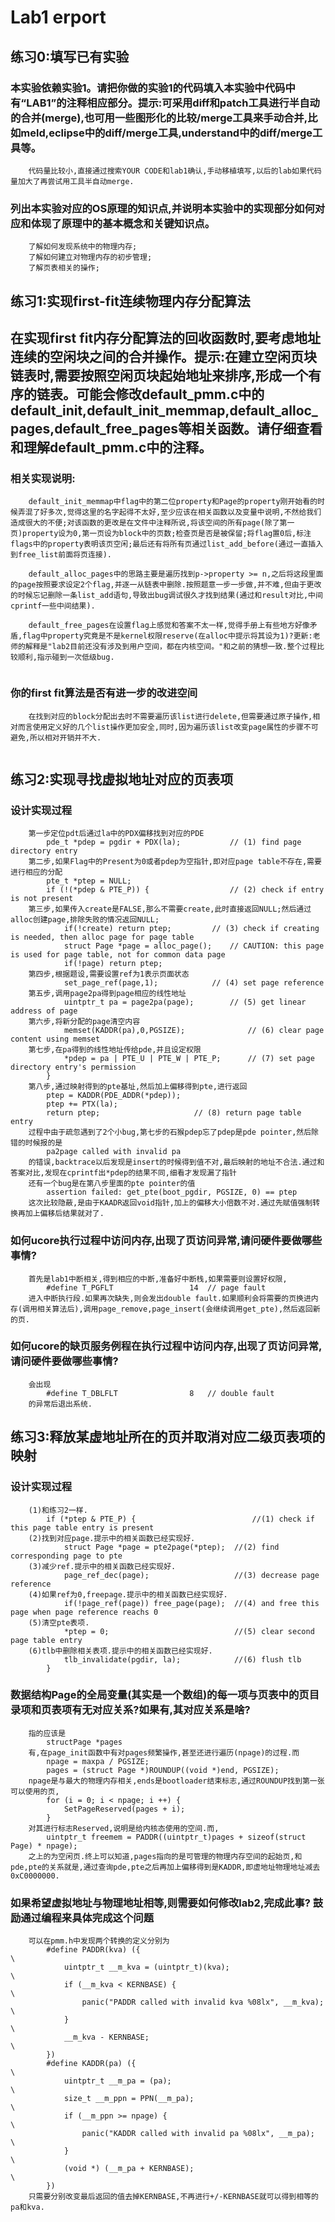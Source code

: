 # Lab1 erport

## 练习0:填写已有实验

### 本实验依赖实验1。请把你做的实验1的代码填入本实验中代码中有“LAB1”的注释相应部分。提示:可采用diff和patch工具进行半自动的合并(merge),也可用一些图形化的比较/merge工具来手动合并,比如meld,eclipse中的diff/merge工具,understand中的diff/merge工具等。
```
	代码量比较小,直接通过搜索YOUR CODE和lab1确认,手动移植填写,以后的lab如果代码量加大了再尝试用工具半自动merge.
```

### 列出本实验对应的OS原理的知识点,并说明本实验中的实现部分如何对应和体现了原理中的基本概念和关键知识点。
```
	了解如何发现系统中的物理内存;
	了解如何建立对物理内存的初步管理;
	了解页表相关的操作;
```

## 练习1:实现first-fit连续物理内存分配算法
## 在实现first fit内存分配算法的回收函数时,要考虑地址连续的空闲块之间的合并操作。提示:在建立空闲页块链表时,需要按照空闲页块起始地址来排序,形成一个有序的链表。可能会修改default_pmm.c中的default_init,default_init_memmap,default_alloc_pages,default_free_pages等相关函数。请仔细查看和理解default_pmm.c中的注释。

### 相关实现说明:
```
	default_init_memmap中flag中的第二位property和Page的property刚开始看的时候弄混了好多次,觉得这里的名字起得不太好,至少应该在相关函数以及变量中说明,不然给我们造成很大的不便;对该函数的更改是在文件中注释所说,将该空间的所有page(除了第一页)property设为0,第一页设为block中的页数;检查页是否是被保留;将flag置0后,标注flags中的property表明该页空闲;最后还有将所有页通过list_add_before(通过一直插入到free_list前面将页连接).

	default_alloc_pages中的思路主要是遍历找到p->property >= n,之后将这段里面的page按照要求设定2个flag,并逐一从链表中删除.按照题意一步一步做,并不难,但由于更改的时候忘记删除一条list_add语句,导致出bug调试很久才找到结果(通过和result对比,中间cprintf一些中间结果).
	
	default_free_pages在设置flag上感觉和答案不太一样,觉得手册上有些地方好像矛盾,flag中property究竟是不是kernel权限reserve(在alloc中提示将其设为1)?更新:老师的解释是"lab2目前还没有涉及到用户空间，都在内核空间。"和之前的猜想一致.整个过程比较顺利,指示碰到一次低级bug.
	
```
### 你的first fit算法是否有进一步的改进空间
```
	在找到对应的block分配出去时不需要遍历该list进行delete,但需要通过原子操作,相对而言使用定义好的几个list操作更加安全,同时,因为遍历该list改变page属性的步骤不可避免,所以相对开销并不大.
	
```

## 练习2:实现寻找虚拟地址对应的页表项

### 设计实现过程
```
	第一步定位pdt后通过la中的PDX偏移找到对应的PDE	
		pde_t *pdep = pgdir + PDX(la);  		 // (1) find page directory entry
	第二步,如果Flag中的Present为0或者pdep为空指针,即对应page table不存在,需要进行相应的分配
		pte_t *ptep = NULL;
		if (!(*pdep & PTE_P)) {         		 // (2) check if entry is not present
	第三步,如果传入create是FALSE,那么不需要create,此时直接返回NULL;然后通过alloc创建page,排除失败的情况返回NULL;	
			if(!create)	return ptep;		 // (3) check if creating is needed, then alloc page for page table
			struct Page *page = alloc_page();	 // CAUTION: this page is used for page table, not for common data page	
			if(!page) return ptep;
	第四步,根据题设,需要设置ref为1表示页面状态
			set_page_ref(page,1);			 // (4) set page reference
	第五步,调用page2pa得到page相应的线性地址
			uintptr_t pa = page2pa(page);		 // (5) get linear address of page
	第六步,将新分配的page清空内容
			memset(KADDR(pa),0,PGSIZE);              // (6) clear page content using memset
	第七步,在pa得到的线性地址传给pde,并且设定权限
			*pdep = pa | PTE_U | PTE_W | PTE_P;  	 // (7) set page directory entry's permission
		}
	第八步,通过映射得到的pte基址,然后加上偏移得到pte,进行返回
		ptep = KADDR(PDE_ADDR(*pdep));
		ptep += PTX(la);
		return ptep;					 // (8) return page table entry
	过程中由于疏忽遇到了2个小bug,第七步的石猴pdep忘了pdep是pde pointer,然后除错的时候报的是
		pa2page called with invalid pa
	的错误,backtrace以后发现是insert的时候得到值不对,最后映射的地址不合法.通过和答案对比,发现在cprintf出*pdep的结果不同,细看才发现漏了指针
	还有一个bug是在第八步里面的pte pointer的值
		assertion failed: get_pte(boot_pgdir, PGSIZE, 0) == ptep
	这次比较隐蔽,是由于KAADR返回void指针,加上的偏移大小倍数不对.通过先赋值强制转换再加上偏移后结果就对了.
```	
### 如何ucore执行过程中访问内存,出现了页访问异常,请问硬件要做哪些事情?
```
	首先是lab1中断相关,得到相应的中断,准备好中断栈,如果需要则设置好权限,
		#define T_PGFLT                 14  // page fault
	进入中断执行段.如果再次缺失,则会发出double fault.如果顺利会将需要的页换进内存(调用相关算法后),调用page_remove,page_insert(会继续调用get_pte),然后返回新的页.
```
### 如何ucore的缺页服务例程在执行过程中访问内存,出现了页访问异常,请问硬件要做哪些事情?
```
	会出现
		#define T_DBLFLT                8   // double fault
	的异常后退出系统.
```
## 练习3:释放某虚地址所在的页并取消对应二级页表项的映射

### 设计实现过程
```
	(1)和练习2一样.
		if (*ptep & PTE_P) {                          //(1) check if this page table entry is present
	(2)找到对应page.提示中的相关函数已经实现好.
			struct Page *page = pte2page(*ptep);  //(2) find corresponding page to pte
	(3)减少ref.提示中的相关函数已经实现好.
			page_ref_dec(page);                   //(3) decrease page reference
	(4)如果ref为0,freepage.提示中的相关函数已经实现好.
			if(!page_ref(page)) free_page(page);  //(4) and free this page when page reference reachs 0
	(5)清空pte表项.
			*ptep = 0;                            //(5) clear second page table entry
	(6)tlb中删除相关表项.提示中的相关函数已经实现好.
			tlb_invalidate(pgdir, la);            //(6) flush tlb
		}
```

### 数据结构Page的全局变量(其实是一个数组)的每一项与页表中的页目录项和页表项有无对应关系?如果有,其对应关系是啥?
```
	指的应该是
		structPage *pages
	有,在page_init函数中有对pages频繁操作,甚至还进行遍历(npage)的过程.而
		npage = maxpa / PGSIZE;
		pages = (struct Page *)ROUNDUP((void *)end, PGSIZE);
	npage是与最大的物理内存相关,ends是bootloader结束标志,通过ROUNDUP找到第一张可以使用的页,
		for (i = 0; i < npage; i ++) {
			SetPageReserved(pages + i);
		}
	对其进行标志Reserved,说明是给内核态使用的空间.而,
		uintptr_t freemem = PADDR((uintptr_t)pages + sizeof(struct Page) * npage);
	之上的为空闲页.终上可以知道,pages指向的是可管理的物理内存空间的起始页,和pde,pte的关系就是,通过查询pde,pte之后再加上偏移得到是KADDR,即虚地址物理地址减去0xC0000000.
```
### 如果希望虚拟地址与物理地址相等,则需要如何修改lab2,完成此事?	鼓励通过编程来具体完成这个问题
```
	可以在pmm.h中发现两个转换的定义分别为
		#define PADDR(kva) ({                                                   \
			uintptr_t __m_kva = (uintptr_t)(kva);                       \
			if (__m_kva < KERNBASE) {                                   \
				panic("PADDR called with invalid kva %08lx", __m_kva);  \
			}                                                           \
			__m_kva - KERNBASE;                                         \
		})
		#define KADDR(pa) ({                                                    \
			uintptr_t __m_pa = (pa);                                    \
			size_t __m_ppn = PPN(__m_pa);                               \
			if (__m_ppn >= npage) {                                     \
				panic("KADDR called with invalid pa %08lx", __m_pa);    \
			}                                                           \
			(void *) (__m_pa + KERNBASE);                               \
		})
	只需要分别改变最后返回的值去掉KERNBASE,不再进行+/-KERNBASE就可以得到相等的pa和kva.
```

